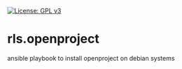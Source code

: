 [![License: GPL v3](https://img.shields.io/badge/License-GPL%20v3-blue.svg)](http://www.gnu.org/licenses/gpl-3.0)

# rls.openproject
ansible playbook to install openproject on debian systems
